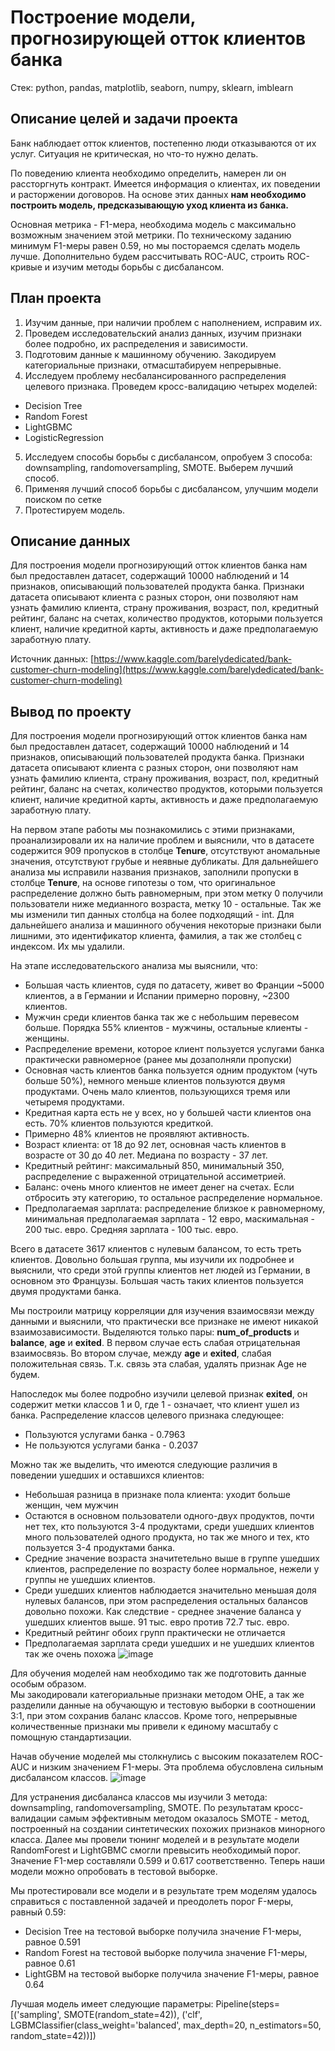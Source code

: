 # Построение модели, прогнозирующей отток клиентов банка
Стек: python, pandas, matplotlib, seaborn, numpy, sklearn, imblearn

## Описание целей и задачи проекта
Банк наблюдает отток клиентов, постепенно люди отказываются от их услуг. Ситуация не критическая, но что-то нужно делать.

По поведению клиента необходимо определить, намерен ли он рассторгнуть контракт. Имеется информация о клиентах, их поведении и расторжении договоров. На основе этих данных **нам необходимо построить модель, предсказывающую уход клиента из банка.**

Основная метрика - F1-мера, необходима модель с максимально возможным значением этой метрики. По техническому заданию минимум F1-меры равен 0.59, но мы постораемся сделать модель лучше. Дополнительно будем рассчитывать ROC-AUC, строить ROC-кривые и изучим методы борьбы с дисбалансом.

## План проекта
1. Изучим данные, при наличии проблем с наполнением, исправим их.
2. Проведем исследовательский анализ данных, изучим признаки более подробно, их распределения и зависимости.
3. Подготовим данные к машинному обучению. Закодируем категориальные признаки, отмасштабируем непрерывные.
4. Исследуем проблему несбалансированного распределения целевого признака. Проведем кросс-валидацию четырех моделей:
* Decision Tree
* Random Forest
* LightGBMC
* LogisticRegression 
5. Исследуем способы борьбы с дисбалансом, опробуем 3 способа: downsampling, randomoversampling, SMOTE. Выберем лучший способ.
6. Применяя лучший способ борьбы с дисбалансом, улучшим модели поиском по сетке
7. Протестируем модель.

## Описание данных
Для построения модели прогнозирующий отток клиентов банка нам был предоставлен датасет, содержащий 10000 наблюдений и 14 признаков, описывающий пользователей продукта банка. Признаки датасета описывают клиента с разных сторон, они позволяют нам узнать фамилию клиента, страну проживания, возраст, пол, кредитный рейтинг, баланс на счетах, количество продуктов, которыми пользуется клиент, наличие кредитной карты, активность и даже предполагаемую заработную плату.

Источник данных: [https://www.kaggle.com/barelydedicated/bank-customer-churn-modeling](https://www.kaggle.com/barelydedicated/bank-customer-churn-modeling)

## Вывод по проекту
Для построения модели прогнозирующий отток клиентов банка нам был предоставлен датасет, содержащий 10000 наблюдений и 14 признаков, описывающий пользователей продукта банка. Признаки датасета описывают клиента с разных сторон, они позволяют нам узнать фамилию клиента, страну проживания, возраст, пол, кредитный рейтинг, баланс на счетах, количество продуктов, которыми пользуется клиент, наличие кредитной карты, активность и даже предполагаемую заработную плату.

На первом этапе работы мы познакомились с этими признаками, проанализировали их на наличие проблем и выяснили, что в датасете содержится 909 пропусков в столбце **Tenure**, отсутствуют аномальные значения, отсутствуют грубые и неявные дубликаты. Для дальнейшего анализа мы исправили названия признаков, заполнили пропуски в столбце **Tenure**, на основе гипотезы о том, что оригинальное распределение должно быть равномерным, при этом метку 0 получили пользователи ниже медианного возраста, метку 10 - остальные. Так же мы изменили тип данных столбца на более подходящий - int. Для дальнейшего анализа и машинного обучения некоторые признаки были лишними, это идентификатор клиента, фамилия, а так же столбец с индексом. Их мы удалили.

На этапе исследовательского анализа мы выяснили, что:
* Большая часть клиентов, судя по датасету, живет во Франции ~5000 клиентов, а в Германии и Испании примерно поровну, ~2300 клиентов.
* Мужчин среди клиентов банка так же с небольшим перевесом больше. Порядка 55% клиентов - мужчины, остальные клиенты - женщины.  
* Распределение времени, которое клиент пользуется услугами банка практически равномерное (ранее мы дозаполняли пропуски)
* Основная часть клиентов банка пользуется одним продуктом (чуть больше 50%), немного меньше клиентов пользуются двумя продуктами. Очень мало клиентов, пользующихся тремя или четыремя продуктами.  
* Кредитная карта есть не у всех, но у большей части клиентов она есть. 70% клиентов пользуются кредиткой.  
* Примерно 48% клиентов не проявляют активность.
* Возраст клиента: от 18 до 92 лет, основная часть клиентов в возрасте от 30 до 40 лет. Медиана по возрасту - 37 лет.
* Кредитный рейтинг: максимальный 850, минимальный 350, распределение с выраженной отрицательной ассиметрией.
* Баланс: очень много клиентов не имеет денег на счетах. Если отбросить эту категорию, то остальное распределение нормальное.
* Предполагаемая зарплата: распределение близкое к равномерному, минимальная предполагаемая зарплата - 12 евро, маскимальная - 200 тыс. евро. Средняя зарплата - 100 тыс. евро.  

Всего в датасете 3617 клиентов с нулевым балансом, то есть треть клиентов. Довольно большая группа, мы изучили их подробнее и выяснили, что среди этой группы клиентов нет людей из Германии, в основном это Французы. Большая часть таких клиентов пользуется двумя продуктами банка.

Мы построили матрицу корреляции для изучения взаимосвязи между данными и выяснили, что практически все признаке не имеют никакой взаимозависимости. Выделяются только пары: **num_of_products** и **balance**, **age** и **exited**. В первом случае есть слабая отрицательная взаимосвязь. Во втором случае, между **age** и **exited**, слабая положительная связь. Т.к. связь эта слабая, удалять признак Age не будем.

Напоследок мы более подробно изучили целевой признак **exited**, он содержит метки классов 1 и 0, где 1 - означает, что клиент ушел из банка. Распределение классов целевого признака следующее:
* Пользуются услугами банка - 0.7963
* Не пользуются услугами банка - 0.2037


Можно так же выделить, что имеются следующие различия в поведении ушедших и оставшихся клиентов:
* Небольшая разница в признаке пола клиента: уходит больше женщин, чем мужчин
* Остаются в основном пользователи одного-двух продуктов, почти нет тех, кто пользуются 3-4 продуктами, среди ушедших клиентов много пользователей одного продукта, но так же много и тех, кто пользуется 3-4 продуктами банка.
* Средние значение возраста значитетельно выше в группе ушедших клиентов, распределение по возрасту более нормальное, нежели у группы не ушедших клиентов.
* Среди ушедших клиентов наблюдается значительно меньшая доля нулевых балансов, при этом распределения остальных балансов довольно похожи. Как следствие - среднее значение баланса у ушедших клиентов выше. 91 тыс. евро против 72.7 тыс. евро.
* Кредитный рейтинг обоих групп практически не отличается
* Предполагаемая зарплата среди ушедших и не ушедших клиентов так же очень похожа
![image](https://user-images.githubusercontent.com/109238063/200199376-66bc0b53-e877-4ecb-aa98-3fa8c6fdf18b.png)


Для обучения моделей нам необходимо так же подготовить данные особым образом.  
Мы закодировали категориальные признаки методом OHE, а так же разделили данные на обучающую и тестовую выборки в соотношении 3:1, при этом сохранив баланс классов. Кроме того, непрерывные количественные признаки мы привели к единому масштабу с помощную стандартизации.

Начав обучение моделей мы столкнулись с высоким показателем ROC-AUC и низким значением F1-меры. Эта проблема обусловлена сильным дисбалансом классов.
![image](https://user-images.githubusercontent.com/109238063/200199438-251e434f-0f81-47ac-bd69-1bdb054ca888.png)


Для устранения дисбаланса классов мы изучили 3 метода: downsampling, randomoversampling, SMOTE. По результатам кросс-валидации самым эффективным методом оказалось SMOTE - метод, построенный на создании синтетических похожих признаков минорного класса. Далее мы провели тюнинг моделей и в результате модели RandomForest и LightGBMC смогли превысить необходимый порог. Значение F1-мер составляли 0.599 и 0.617 соответственно. Теперь наши модели можно опробовать в тестовой выборке.


Мы протестировали все модели и в результате трем моделям удалось справиться с поставленной задачей и преодолеть порог F-меры, равный 0.59:
* Decision Tree на тестовой выборке получила значение F1-меры, равное 0.591
* Random Forest на тестовой выборке получила значение F1-меры, равное 0.61
* LightGBM на тестовой выборке получила значение F1-меры, равное 0.64

Лучшая модель имеет следующие параметры:
Pipeline(steps=[('sampling', SMOTE(random_state=42)),
                ('clf',
                 LGBMClassifier(class_weight='balanced', max_depth=20,
                                n_estimators=50, random_state=42))])
